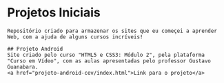 # Projetos Iniciais

    Repositório criado para armazenar os sites que eu começei a aprender Web, com a ajuda de alguns cursos incríveis!

    ## Projeto Android
    Site criado pelo curso "HTML5 e CSS3: Módulo 2", pela plataforma "Curso em Vídeo", com as aulas apresentadas pelo professor Gustavo Guanabara.
    <a href="projeto-android-cev/index.html">Link para o projeto</a>
 
